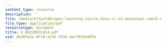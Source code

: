 ```yaml
---
content_type: resource
description: ''
file: /media/https%3A/open-learning-course-data-rc.s3.amazonaws.com/6-002-circuits-and-electronics-spring-2007/d6207e2e0f18a23b7934ebcf933ed8fb_6_0022007L014.pdf
file_type: application/pdf
resourcetype: Document
title: 6_0022007L014.pdf
uid: d6207e2e-0f18-a23b-7934-ebcf933ed8fb
---
```

